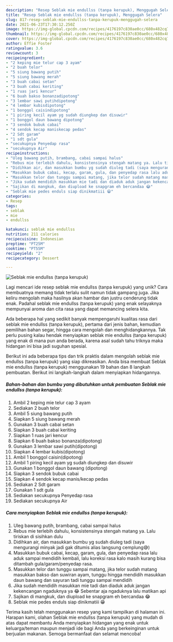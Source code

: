 ```yaml
---
description: "Resep Seblak mie endullss (tanpa kerupuk), Menggugah Selera"
title: "Resep Seblak mie endullss (tanpa kerupuk), Menggugah Selera"
slug: 817-resep-seblak-mie-endullss-tanpa-kerupuk-menggugah-selera
date: 2021-06-23T17:30:12.250Z
image: https://img-global.cpcdn.com/recipes/4176197c830ae0cc/680x482cq70/seblak-mie-endullss-tanpa-kerupuk-foto-resep-utama.jpg
thumbnail: https://img-global.cpcdn.com/recipes/4176197c830ae0cc/680x482cq70/seblak-mie-endullss-tanpa-kerupuk-foto-resep-utama.jpg
cover: https://img-global.cpcdn.com/recipes/4176197c830ae0cc/680x482cq70/seblak-mie-endullss-tanpa-kerupuk-foto-resep-utama.jpg
author: Effie Foster
ratingvalue: 3.6
reviewcount: 3
recipeingredient:
- "2 keping mie telur cap 3 ayam"
- "2 buah telor"
- "5 siung bawang putih"
- "5 siung bawang merah"
- "3 buah cabai setan"
- "3 buah cabai keriting"
- "1 ruas jari kencur"
- "6 buah bakso bonanzadipotong"
- "3 lembar sawi putihdipotong"
- "4 lembar kubisdipotong"
- "1 bonggol caisindipotong"
- "1 piring kecil ayam yg sudah diungkep dan disuwir"
- "1 bonggol daun bawang dipotong"
- "3 sendok bubuk cabai"
- "4 sendok kecap maniskecap pedas"
- "2 Sdt garam"
- "1 sdt gula"
- "secukupnya Penyedap rasa"
- "secukupnya Air"
recipeinstructions:
- "Uleg bawang putih, brambang, cabai sampai halus"
- "Rebus mie terlebih dahulu, konsistensinya stengah matang ya. Lalu tiriskan di sisihkan dulu"
- "Didihkan air, dan masukkan bumbu yg sudah diuleg tadi (saya mengurangi minyak jadi gak ditumis alias langsung cemplung😅)"
- "Masukkan bubuk cabai, kecap, garam, gula, dan penyedap rasa lalu aduk sampai mendidih kembali, lalu koreksi rasa kalo masih kurang bisa ditambah gula/garam/penyedap rasa."
- "Masukkan telor dan tunggu sampai matang, jika telor sudah matang masukkan bakso dan suwiran ayam, tunggu hingga mendidih masukkan daun bawang dan sayuran tadi tunggu sampai mendidih"
- "Jika sudah mendidih masukkan mie tadi dan diaduk aduk jangan kekencangan ngaduknya ya 😂 Sebentar aja ngaduknya lalu matikan api"
- "Sajikan di mangkuk, dan diupload ke snapgram eh bercandaa 😂"
- "Seblak mie pedes enduls siap dinikmatiii 😁"
categories:
- Resep
tags:
- seblak
- mie
- endullss

katakunci: seblak mie endullss 
nutrition: 211 calories
recipecuisine: Indonesian
preptime: "PT25M"
cooktime: "PT55M"
recipeyield: "2"
recipecategory: Dessert

---
```



![Seblak mie endullss (tanpa kerupuk)](https://img-global.cpcdn.com/recipes/4176197c830ae0cc/680x482cq70/seblak-mie-endullss-tanpa-kerupuk-foto-resep-utama.jpg)

Lagi mencari ide resep seblak mie endullss (tanpa kerupuk) yang unik? Cara membuatnya memang tidak terlalu sulit namun tidak gampang juga. Jika keliru mengolah maka hasilnya akan hambar dan justru cenderung tidak enak. Padahal seblak mie endullss (tanpa kerupuk) yang enak selayaknya mempunyai aroma dan cita rasa yang dapat memancing selera kita.

Ada beberapa hal yang sedikit banyak mempengaruhi kualitas rasa dari seblak mie endullss (tanpa kerupuk), pertama dari jenis bahan, kemudian pemilihan bahan segar, hingga cara mengolah dan menghidangkannya. Tak perlu pusing kalau hendak menyiapkan seblak mie endullss (tanpa kerupuk) yang enak di mana pun anda berada, karena asal sudah tahu triknya maka hidangan ini bisa jadi suguhan spesial.




Berikut ini ada beberapa tips dan trik praktis dalam mengolah seblak mie endullss (tanpa kerupuk) yang siap dikreasikan. Anda bisa membuat Seblak mie endullss (tanpa kerupuk) menggunakan 19 bahan dan 8 langkah pembuatan. Berikut ini langkah-langkah dalam menyiapkan hidangannya.

<!--inarticleads1-->

##### Bahan-bahan dan bumbu yang dibutuhkan untuk pembuatan Seblak mie endullss (tanpa kerupuk):

1. Ambil 2 keping mie telur cap 3 ayam
1. Sediakan 2 buah telor
1. Ambil 5 siung bawang putih
1. Siapkan 5 siung bawang merah
1. Gunakan 3 buah cabai setan
1. Siapkan 3 buah cabai keriting
1. Siapkan 1 ruas jari kencur
1. Siapkan 6 buah bakso bonanza(dipotong)
1. Gunakan 3 lembar sawi putih(dipotong)
1. Siapkan 4 lembar kubis(dipotong)
1. Ambil 1 bonggol caisin(dipotong)
1. Ambil 1 piring kecil ayam yg sudah diungkep dan disuwir
1. Gunakan 1 bonggol daun bawang (dipotong)
1. Siapkan 3 sendok bubuk cabai
1. Siapkan 4 sendok kecap manis/kecap pedas
1. Sediakan 2 Sdt garam
1. Gunakan 1 sdt gula
1. Sediakan secukupnya Penyedap rasa
1. Sediakan secukupnya Air




<!--inarticleads2-->

##### Cara menyiapkan Seblak mie endullss (tanpa kerupuk):

1. Uleg bawang putih, brambang, cabai sampai halus
1. Rebus mie terlebih dahulu, konsistensinya stengah matang ya. Lalu tiriskan di sisihkan dulu
1. Didihkan air, dan masukkan bumbu yg sudah diuleg tadi (saya mengurangi minyak jadi gak ditumis alias langsung cemplung😅)
1. Masukkan bubuk cabai, kecap, garam, gula, dan penyedap rasa lalu aduk sampai mendidih kembali, lalu koreksi rasa kalo masih kurang bisa ditambah gula/garam/penyedap rasa.
1. Masukkan telor dan tunggu sampai matang, jika telor sudah matang masukkan bakso dan suwiran ayam, tunggu hingga mendidih masukkan daun bawang dan sayuran tadi tunggu sampai mendidih
1. Jika sudah mendidih masukkan mie tadi dan diaduk aduk jangan kekencangan ngaduknya ya 😂 Sebentar aja ngaduknya lalu matikan api
1. Sajikan di mangkuk, dan diupload ke snapgram eh bercandaa 😂
1. Seblak mie pedes enduls siap dinikmatiii 😁




Terima kasih telah menggunakan resep yang kami tampilkan di halaman ini. Harapan kami, olahan Seblak mie endullss (tanpa kerupuk) yang mudah di atas dapat membantu Anda menyiapkan hidangan yang enak untuk keluarga/teman maupun menjadi ide bagi Anda yang berkeinginan untuk berjualan makanan. Semoga bermanfaat dan selamat mencoba!
